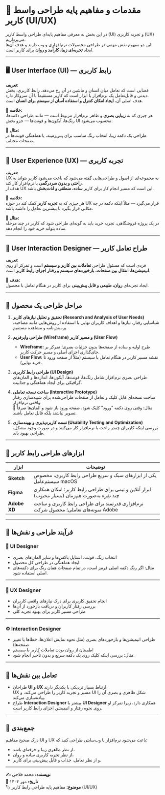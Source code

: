 # 🎨 مقدمات و مفاهیم پایه طراحی واسط کاربر (UI/UX)

در این بخش به معرفی مفاهیم پایه‌ای طراحی واسط کاربر (UI) و تجربه کاربری (UX) می‌پردازیم.  
این دو مفهوم نقش مهمی در طراحی محصولات نرم‌افزاری و وب دارند و هدف آن‌ها ایجاد **تجربه‌ای زیبا، کارآمد و روان** برای کاربر است.

---

## 🖥️ User Interface (UI) — رابط کاربری

**تعریف:**  
فضایی است که تعامل میان انسان و ماشین در آن رخ می‌دهد. رابط کاربری، بخش دیدنی و قابل‌تعامل یک نرم‌افزار یا ابزار است که کاربر مستقیماً با آن سروکار دارد.  
هدف اصلی آن، **ایجاد امکان کنترل و استفاده آسان از سیستم برای انسان** است.

📌 **خلاصه:**  
هر چیزی که به **زیبایی بصری** و ظاهر نرم‌افزار مربوط است — مانند طراحی دکمه‌ها، رنگ‌ها، آیکون‌ها و فونت‌ها — جزو بخش UI محسوب می‌شود.

🎯 **مثال:**  
طراحی یک دکمه زیبا، انتخاب رنگ مناسب برای پس‌زمینه، یا هماهنگی فونت‌ها در صفحات مختلف.

---

## 🧠 User Experience (UX) — تجربه کاربری

**تعریف:**  
UX به مجموعه‌ای از اصول و طراحی‌هایی گفته می‌شود که باعث می‌شود کاربر بتواند به **راحتی و بدون سردرگمی** با نرم‌افزار کار کند.  
هدف از UX این است که مسیر انجام کار برای کاربر **ساده، منطقی و لذت‌بخش** باشد.

📌 **خلاصه:**  
هر چیزی که به **تجربه کاربر** کمک کند در حوزه UX قرار می‌گیرد — مثلاً اینکه دکمه در چه مکانی قرار بگیرد تا بیشترین تعامل را داشته باشد.

🎯 **مثال:**  
در یک پروژه فروشگاهی، تجربه خرید باید به گونه‌ای طراحی شود که کاربر در چند مرحله ساده بتواند خرید خود را انجام دهد.

---

## 🔄 User Interaction Designer — طراح تعامل کاربر

**تعریف:**  
فردی است که مسئول طراحی **تعاملات بین کاربر و سیستم** است و تمرکز او روی **انیمیشن‌ها، انتقال بین صفحات، بازخوردهای سیستم و رفتار اجزای رابط کاربر** است.

🎯 **هدف:**  
ایجاد تجربه‌ای **روان، طبیعی و قابل پیش‌بینی** برای کاربر در هنگام تعامل با محصول.

---

## 🧩 مراحل طراحی یک محصول

1. **تحقیق و تحلیل نیازهای کاربر (Research and Analysis of User Needs)**  
   شناسایی رفتار، نیازها و اهداف کاربران نهایی با استفاده از روش‌هایی مانند مصاحبه، پرسش‌نامه و مشاهده مستقیم.

2. **طراحی وایرفریم (Wireframe) و مسیر کاربر (User Flow)**  
   - **Wireframe:** طرح اولیه و ساده از صفحه‌ها بدون جزئیات بصری؛ تمرکز بر جای‌گذاری اجزای اصلی و مسیر حرکت کاربر.  
   - **User Flow:** نقشه مسیر کاربر در هنگام تعامل با سیستم (مثلاً از صفحه ورود تا خرید نهایی).

3. **طراحی رابط کاربری (UI Design)**  
   طراحی بصری نرم‌افزار شامل رنگ‌ها، فونت‌ها، آیکون‌ها، اندازه‌ها و المان‌های گرافیکی برای ایجاد هماهنگی و جذابیت.

4. **ساخت نسخه تعاملی (Interactive Prototype)**  
   ساخت نسخه‌ای قابل کلیک و تعامل از صفحات طراحی‌شده برای شبیه‌سازی رفتار واقعی نرم‌افزار.  
   🎯 مثال: وقتی روی دکمه "ورود" کلیک شود، صفحه ورود باز شود و المان‌ها صرفاً تصویر نباشند بلکه قابل تعامل باشند.

5. **تست کاربردپذیری و بهینه‌سازی (Usability Testing and Optimization)**  
   بررسی اینکه کاربران چقدر راحت با نرم‌افزار کار می‌کنند و در صورت وجود مشکل، طراحی بهبود یابد.

---

## 🧰 ابزارهای طراحی رابط کاربر

| ابزار | توضیحات |
|-------|----------|
| **Sketch** | یکی از ابزارهای سبک و سریع طراحی رابط کاربری، مخصوص سیستم‌عامل macOS |
| **Figma** | ابزار آنلاین و تیمی برای طراحی رابط کاربر؛ امکان همکاری چند نفره به‌صورت هم‌زمان (بسیار محبوب) |
| **Adobe XD** | نرم‌افزاری قدرتمند برای طراحی رابط کاربری و ساخت نمونه‌های تعاملی؛ محصول شرکت Adobe |

---

## 🧩 فرآیند طراحی و نقش‌ها

### 🎨 UI Designer
- انتخاب رنگ، فونت، استایل باکس‌ها و سایر المان‌های بصری  
- ایجاد هماهنگی در طراحی کل محصول  
- مثال: اگر رنگ دکمه اصلی قرمز است، در تمام صفحات همان رنگ برای دکمه‌های اصلی استفاده شود.

---

### 🧠 UX Designer
- انجام تحقیق کاربری برای درک نیازهای واقعی کاربران  
- بررسی رفتار کاربران و دریافت بازخورد از آن‌ها  
- طراحی مسیر کاربر برای بهبود تجربه کلی

---

### ⚙️ Interaction Designer
- طراحی انیمیشن‌ها و بازخوردهای بصری (مثل نحوه نمایش اعلان‌ها، خطاها یا تغییر صفحه‌ها)  
- اطمینان از روان بودن تعاملات کاربر با سیستم  
- مثال: بررسی اینکه کلیک روی یک دکمه سریع و بدون تأخیر انجام شود.

---

## 🔗 تعامل بین نقش‌ها

- طراحان **UI و UX** ارتباط بسیار نزدیکی با یکدیگر دارند.  
  UX مسیر و تجربه کاربر را طراحی می‌کند، و UI شکل ظاهری و بصری آن را پیاده‌سازی می‌کند.  
- طراح **Interaction Designer** بیشتر با **UI Designer** همکاری دارد، زیرا تمرکز او روی نحوه رفتار و انیمیشن اجزای رابط کاربر است.

---

## 🧭 جمع‌بندی

درک صحیح مفاهیم UI و UX باعث می‌شود نرم‌افزار یا وب‌سایتی طراحی کنید که:
- از نظر ظاهری زیبا و حرفه‌ای باشد،  
- از نظر تجربه کاربری ساده و روان،  
- و از نظر تعامل، جذاب و قابل پیش‌بینی برای کاربر.

---

✍️ **نویسنده:** محمد فلاحی  
📅 **تاریخ:** مهر ۱۴۰۴  
🏷️ **موضوع:** مفاهیم پایه طراحی رابط کاربر (UI/UX)
